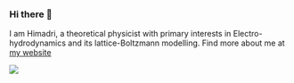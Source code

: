 ### Hi there 👋

<!--
**hsbasu/hsbasu** is a ✨ _special_ ✨ repository because its `README.md` (this file) appears on your GitHub profile.

Here are some ideas to get you started:

- 🔭 I’m currently working on ...
- 🌱 I’m currently learning ...
- 👯 I’m looking to collaborate on ...
- 🤔 I’m looking for help with ...
- 💬 Ask me about ...
- 📫 How to reach me: ...
- 😄 Pronouns: ...
- ⚡ Fun fact: ...
-->

I am Himadri, a theoretical physicist with primary interests in Electro-hydrodynamics and its lattice-Boltzmann modelling. Find more about me at [my website][1]

<img align="center" src="https://github-readme-stats.vercel.app/api?username=unguest&custom_title=unguest%20contributions%20:&show_icons=true&title_color=bbbbbb&text_color=dddddd&icon_color=990000&bg_color=111111" />

[1]: https://hsbasu.github.io
